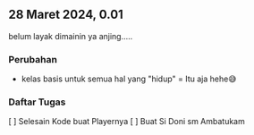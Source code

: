 ## 28 Maret 2024, 0.01
belum layak dimainin ya anjing.....  
### Perubahan
+ kelas basis untuk semua hal yang "hidup"
= Itu aja hehe😅
### Daftar Tugas
[ ] Selesain Kode buat Playernya
[ ] Buat Si Doni sm Ambatukam
